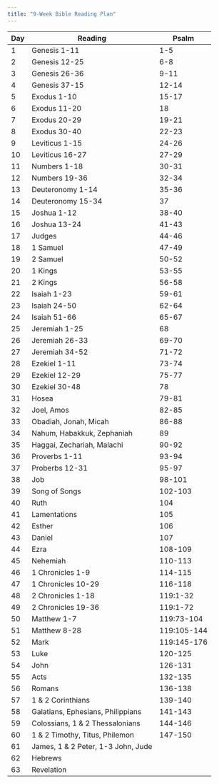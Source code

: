 ```yaml
---
title: "9-Week Bible Reading Plan"
---
```


| Day | Reading | Psalm |
| --- | --- | --- |
| 1 | Genesis 1-11 | 1-5 |
| 2 | Genesis 12-25 | 6-8 |
| 3 | Genesis 26-36 | 9-11 |
| 4 | Genesis 37-15 | 12-14 |
| 5 | Exodus 1-10 | 15-17 |
| 6 | Exodus 11-20 | 18 |
| 7 | Exodus 20-29 | 19-21 |
| 8 | Exodus 30-40 | 22-23 |
| 9 | Leviticus 1-15 | 24-26 |
| 10 | Leviticus 16-27 | 27-29 |
| 11 | Numbers 1-18 | 30-31 |
| 12 | Numbers 19-36 | 32-34 |
| 13 | Deuteronomy 1-14 | 35-36 |
| 14 | Deuteronomy 15-34 | 37 |
| 15 | Joshua 1-12 | 38-40 |
| 16 | Joshua 13-24 | 41-43 |
| 17 | Judges | 44-46 |
| 18 | 1 Samuel | 47-49 |
| 19 | 2 Samuel | 50-52 |
| 20 | 1 Kings | 53-55 |
| 21 | 2 Kings | 56-58 |
| 22 | Isaiah 1-23 | 59-61 |
| 23 | Isaiah 24-50 | 62-64 |
| 24 | Isaiah 51-66 | 65-67 |
| 25 | Jeremiah 1-25 | 68 |
| 26 | Jeremiah 26-33 | 69-70 |
| 27 | Jeremiah 34-52 | 71-72 |
| 28 | Ezekiel 1-11 | 73-74 |
| 29 | Ezekiel 12-29 | 75-77 |
| 30 | Ezekiel 30-48 | 78 |
| 31 | Hosea | 79-81 |
| 32 | Joel, Amos | 82-85 |
| 33 | Obadiah, Jonah, Micah | 86-88 |
| 34 | Nahum, Habakkuk, Zephaniah | 89 |
| 35 | Haggai, Zechariah, Malachi | 90-92 |
| 36 | Proverbs 1-11 | 93-94 |
| 37 | Proberbs 12-31 | 95-97 |
| 38 | Job | 98-101 |
| 39 | Song of Songs | 102-103 |
| 40 | Ruth | 104 |
| 41 | Lamentations | 105 |
| 42 | Esther | 106 |
| 43 | Daniel | 107 |
| 44 | Ezra | 108-109 |
| 45 | Nehemiah | 110-113 |
| 46 | 1 Chronicles 1-9 | 114-115 |
| 47 | 1 Chronicles 10-29 | 116-118 |
| 48 | 2 Chronicles 1-18 | 119:1-32 |
| 49 | 2 Chronicles 19-36 | 119:1-72 |
| 50 | Matthew 1-7 | 119:73-104 |
| 51 | Matthew 8-28 | 119:105-144 |
| 52 | Mark | 119:145-176 |
| 53 | Luke | 120-125 |
| 54 | John | 126-131 |
| 55 | Acts | 132-135 |
| 56 | Romans | 136-138 |
| 57 | 1 & 2 Corinthians | 139-140 |
| 58 | Galatians, Ephesians, Philippians | 141-143 |
| 59 | Colossians, 1 & 2 Thessalonians | 144-146 |
| 60 | 1 & 2 Timothy, Titus, Philemon | 147-150 |
| 61 | James, 1 & 2 Peter, 1-3 John, Jude |  |
| 62 | Hebrews |  |
| 63 | Revelation |  |
